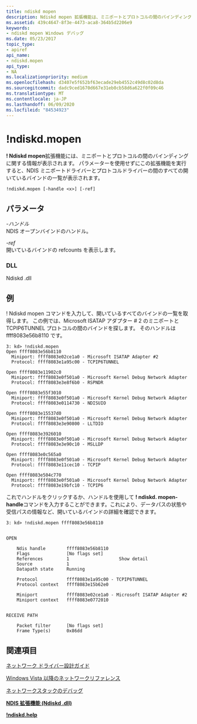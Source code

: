 ```yaml
---
title: ndiskd mopen
description: Ndiskd mopen 拡張機能は、ミニポートとプロトコルの間のバインディングに関する情報を表示します。
ms.assetid: 439c4647-8f3e-4473-aca8-364b5d2206e9
keywords:
- ndiskd mopen Windows デバッグ
ms.date: 05/23/2017
topic_type:
- apiref
api_name:
- ndiskd.mopen
api_type:
- NA
ms.localizationpriority: medium
ms.openlocfilehash: d3407e5f652bf63ecade29eb4552c49d8c02d8da
ms.sourcegitcommit: dadc9ced1670d667e31eb0cb58d6a622f0f09c46
ms.translationtype: MT
ms.contentlocale: ja-JP
ms.lasthandoff: 06/09/2020
ms.locfileid: "84534923"
---
```

# <a name="ndiskdmopen"></a>!ndiskd.mopen


**! Ndiskd mopen**拡張機能には、ミニポートとプロトコルの間のバインディングに関する情報が表示されます。 パラメーターを使用せずにこの拡張機能を実行すると、NDIS ミニポートドライバーとプロトコルドライバーの間のすべての開いているバインドの一覧が表示されます。

```console
!ndiskd.mopen [-handle <x>] [-ref] 
```

## <a name="span-idddk__ndiskd_mopen_dbgspanspan-idddk__ndiskd_mopen_dbgspanparameters"></a><span id="ddk__ndiskd_mopen_dbg"></span><span id="DDK__NDISKD_MOPEN_DBG"></span>パラメータ


<span id="_______-handle______"></span><span id="_______-HANDLE______"></span>*-ハンドル*   
NDIS オープンバインドのハンドル。

<span id="_______-ref______"></span><span id="_______-REF______"></span>*-ref*   
開いているバインドの refcounts を表示します。

### <a name="span-iddllspanspan-iddllspandll"></a><span id="DLL"></span><span id="dll"></span>DLL

Ndiskd .dll

<a name="examples"></a>例
--------

! Ndiskd mopen コマンドを入力して、開いているすべてのバインドの一覧を取得します。 この例では、Microsoft ISATAP アダプター \# 2 のミニポートと TCPIP6TUNNEL プロトコルの間のバインドを探します。 そのハンドルは ffff8083e56b8110 です。

```console
3: kd> !ndiskd.mopen
Open ffff8083e56b8110
  Miniport: ffff8083e02ce1a0 - Microsoft ISATAP Adapter #2
  Protocol: ffff8083e1a95c00 - TCPIP6TUNNEL

Open ffff8083e11902c0
  Miniport: ffff8083e0f501a0 - Microsoft Kernel Debug Network Adapter
  Protocol: ffff8083e3e8f6b0 - RSPNDR

Open ffff8083e55f3010
  Miniport: ffff8083e0f501a0 - Microsoft Kernel Debug Network Adapter
  Protocol: ffff8083e0114730 - NDISUIO

Open ffff8083e15537d0
  Miniport: ffff8083e0f501a0 - Microsoft Kernel Debug Network Adapter
  Protocol: ffff8083e3e90800 - LLTDIO

Open ffff8083e3926010
  Miniport: ffff8083e0f501a0 - Microsoft Kernel Debug Network Adapter
  Protocol: ffff8083e3e90c10 - MSLLDP

Open ffff8083e0c565a0
  Miniport: ffff8083e0f501a0 - Microsoft Kernel Debug Network Adapter
  Protocol: ffff8083e11cec10 - TCPIP

Open ffff8083e504c770
  Miniport: ffff8083e0f501a0 - Microsoft Kernel Debug Network Adapter
  Protocol: ffff8083e19bfc10 - TCPIP6
```

これでハンドルをクリックするか、ハンドルを使用して **! ndiskd. mopen-handle**コマンドを入力することができます。これにより、データパスの状態や受信パスの情報など、開いているバインドの詳細を確認できます。

```console
3: kd> !ndiskd.mopen ffff8083e56b8110


OPEN

    Ndis handle        ffff8083e56b8110
    Flags              [No flags set]
    References         1                   Show detail
    Source             1
    Datapath state     Running

    Protocol           ffff8083e1a95c00 - TCPIP6TUNNEL
    Protocol context   ffff8083e15b62e0

    Miniport           ffff8083e02ce1a0 - Microsoft ISATAP Adapter #2
    Miniport context   ffff8083e0772010


RECEIVE PATH

    Packet filter      [No flags set]
    Frame Type(s)      0x86dd
```

## <a name="span-idsee_alsospansee-also"></a><span id="see_also"></span>関連項目


[ネットワーク ドライバー設計ガイド](https://docs.microsoft.com/windows-hardware/drivers/network/index)

[Windows Vista 以降のネットワークリファレンス](https://docs.microsoft.com/windows-hardware/drivers/ddi/_netvista/)

[ネットワークスタックのデバッグ](https://channel9.msdn.com/Shows/Defrag-Tools/Defrag-Tools-175-Debugging-the-Network-Stack)

[**NDIS 拡張機能 (Ndiskd .dll)**](ndis-extensions--ndiskd-dll-.md)

[**!ndiskd.help**](-ndiskd-help.md)

 

 







